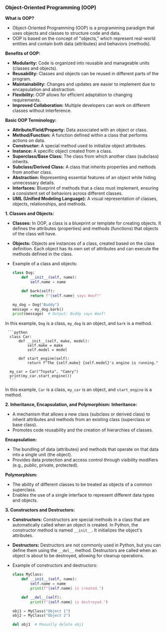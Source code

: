 ### Object-Oriented Programming (OOP)

**What is OOP?**
- Object-Oriented Programming (OOP) is a programming paradigm that uses objects and classes to structure code and data.
- OOP is based on the concept of "objects," which represent real-world entities and contain both data (attributes) and behaviors (methods).

**Benefits of OOP:**
- **Modularity:** Code is organized into reusable and manageable units (classes and objects).
- **Reusability:** Classes and objects can be reused in different parts of the program.
- **Maintainability:** Changes and updates are easier to implement due to encapsulation and abstraction.
- **Flexibility:** OOP allows for efficient adaptation to changing requirements.
- **Improved Collaboration:** Multiple developers can work on different classes without interference.

**Basic OOP Terminology:**
- **Attribute/Field/Property:** Data associated with an object or class.
- **Method/Function:** A function defined within a class that performs actions on data.
- **Constructor:** A special method used to initialize object attributes.
- **Instance:** A specific object created from a class.
- **Superclass/Base Class:** The class from which another class (subclass) inherits.
- **Subclass/Derived Class:** A class that inherits properties and methods from another class.
- **Abstraction:** Representing essential features of an object while hiding unnecessary details.
- **Interfaces:** Blueprint of methods that a class must implement, ensuring a consistent set of behaviors across different classes.
- **UML (Unified Modeling Language):** A visual representation of classes, objects, relationships, and methods.

**1. Classes and Objects:**
   - **Classes:** In OOP, a class is a blueprint or template for creating objects. It defines the attributes (properties) and methods (functions) that objects of the class will have.

   - **Objects:** Objects are instances of a class, created based on the class definition. Each object has its own set of attributes and can execute the methods defined in the class.

   - Example of a class and objects:

     ```python
     class Dog:
         def __init__(self, name):
             self.name = name

         def bark(self):
             return f"{self.name} says Woof!"

     my_dog = Dog("Buddy")
     message = my_dog.bark()
     print(message)  # Output: Buddy says Woof!
     ```
In this example, `Dog` is a class, `my_dog` is an object, and `bark` is a method.

     ```python
      class Car:
          def __init__(self, make, model):
              self.make = make
              self.model = model
      
          def start_engine(self):
              return f"The {self.make} {self.model}'s engine is running."
      
      my_car = Car("Toyota", "Camry")
      print(my_car.start_engine())
      ```
In this example, `Car` is a class, `my_car` is an object, and `start_engine` is a method.


**2. Inheritance, Encapsulation, and Polymorphism:**
**Inheritance:** 
   - A mechanism that allows a new class (subclass or derived class) to inherit attributes and methods from an existing class (superclass or base class).
   - Promotes code reusability and the creation of hierarchies of classes.

**Encapsulation:**
   - The bundling of data (attributes) and methods that operate on that data into a single unit (the object).
   - Provides data protection and access control through visibility modifiers (e.g., public, private, protected).

**Polymorphism:**
   - The ability of different classes to be treated as objects of a common superclass.
   - Enables the use of a single interface to represent different data types and objects.

**3. Constructors and Destructors:**
   - **Constructors:** Constructors are special methods in a class that are automatically called when an object is created. In Python, the constructor method is named `__init__`. It initializes the object's attributes.

   - **Destructors:** Destructors are not commonly used in Python, but you can define them using the `__del__` method. Destructors are called when an object is about to be destroyed, allowing for cleanup operations.

   - Example of constructors and destructors:

     ```python
     class MyClass:
         def __init__(self, name):
             self.name = name
             print(f"{self.name} is created.")

         def __del__(self):
             print(f"{self.name} is destroyed.")

     obj1 = MyClass("Object 1")
     obj2 = MyClass("Object 2")

     del obj1  # Manually delete obj1
     ```
